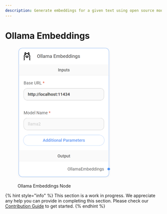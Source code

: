 ```yaml
---
description: Generate embeddings for a given text using open source model on Ollama.
---
```


# Ollama Embeddings

<figure><img src="../../../.gitbook/assets/image (11) (1) (1) (1).png" alt="" width="299"><figcaption><p>Ollama Embeddings Node</p></figcaption></figure>

{% hint style="info" %}
This section is a work in progress. We appreciate any help you can provide in completing this section. Please check our [Contribution Guide](../../../contributing/) to get started.
{% endhint %}
